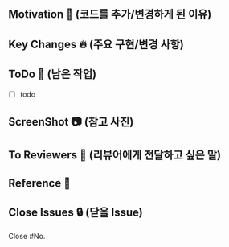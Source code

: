 ## Motivation 🥳 (코드를 추가/변경하게 된 이유)

## Key Changes 🔥 (주요 구현/변경 사항)

## ToDo 📆 (남은 작업)
- [ ] todo

## ScreenShot 📷 (참고 사진)

## To Reviewers 🙏 (리뷰어에게 전달하고 싶은 말)

## Reference 🔗

## Close Issues 🔒 (닫을 Issue)
Close #No.
